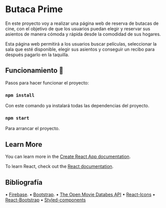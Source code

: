 # Butaca Prime

En este proyecto voy a realizar una página web de reserva de butacas de cine, con el objetivo de que los usuarios puedan elegir y reservar sus asientos de manera cómoda y rápida desde la comodidad de sus hogares.

Esta página web permitirá a los usuarios buscar películas, seleccionar la sala que esté disponible, elegir sus asientos y conseguir un recibo para después pagarlo en la taquilla.

## Funcionamiento 🚀

Pasos para hacer funcionar el proyecto:

### `npm install`

Con este comando ya instalará todas las dependencias del proyecto.

### `npm start` 

Para arrancar el proyecto.

## Learn More

You can learn more in the [Create React App documentation](https://facebook.github.io/create-react-app/docs/getting-started).

To learn React, check out the [React documentation](https://reactjs.org/).

## Bibliografía

•	[Firebase](https://firebase.google.com/docs).
• [Bootstrap](https://getbootstrap.com/docs/5.3/getting-started/introduction/).
•	[The Open Movie Databes API](https://www.omdbapi.com/)
•	[React-Icons](https://react-icons.github.io/react-icons/)
•	[React-Bootstrap](https://react-bootstrap.github.io/)
•	[Styled-components](https://styled-components.com/)

